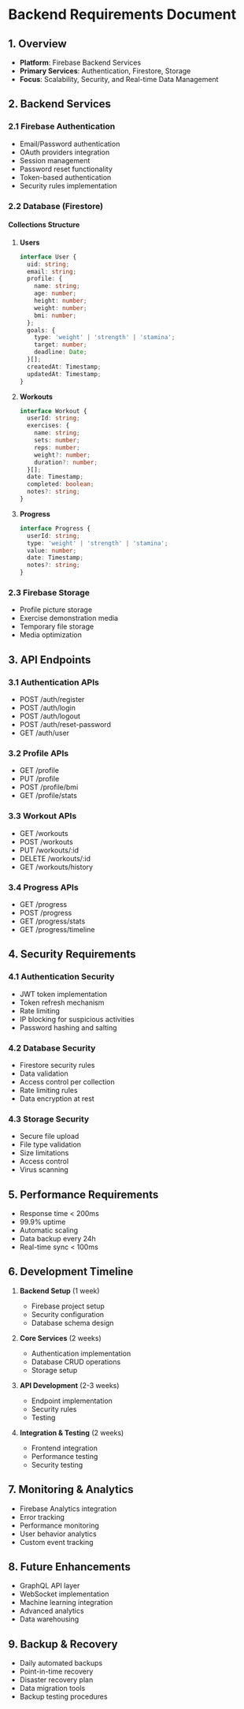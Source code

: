# Backend Requirements Document

## 1. Overview
- **Platform**: Firebase Backend Services
- **Primary Services**: Authentication, Firestore, Storage
- **Focus**: Scalability, Security, and Real-time Data Management

## 2. Backend Services

### 2.1 Firebase Authentication
- Email/Password authentication
- OAuth providers integration
- Session management
- Password reset functionality
- Token-based authentication
- Security rules implementation

### 2.2 Database (Firestore)
#### Collections Structure
1. **Users**
   ```typescript
   interface User {
     uid: string;
     email: string;
     profile: {
       name: string;
       age: number;
       height: number;
       weight: number;
       bmi: number;
     };
     goals: {
       type: 'weight' | 'strength' | 'stamina';
       target: number;
       deadline: Date;
     }[];
     createdAt: Timestamp;
     updatedAt: Timestamp;
   }
   ```

2. **Workouts**
   ```typescript
   interface Workout {
     userId: string;
     exercises: {
       name: string;
       sets: number;
       reps: number;
       weight?: number;
       duration?: number;
     }[];
     date: Timestamp;
     completed: boolean;
     notes?: string;
   }
   ```

3. **Progress**
   ```typescript
   interface Progress {
     userId: string;
     type: 'weight' | 'strength' | 'stamina';
     value: number;
     date: Timestamp;
     notes?: string;
   }
   ```

### 2.3 Firebase Storage
- Profile picture storage
- Exercise demonstration media
- Temporary file storage
- Media optimization

## 3. API Endpoints

### 3.1 Authentication APIs
- POST /auth/register
- POST /auth/login
- POST /auth/logout
- POST /auth/reset-password
- GET /auth/user

### 3.2 Profile APIs
- GET /profile
- PUT /profile
- POST /profile/bmi
- GET /profile/stats

### 3.3 Workout APIs
- GET /workouts
- POST /workouts
- PUT /workouts/:id
- DELETE /workouts/:id
- GET /workouts/history

### 3.4 Progress APIs
- GET /progress
- POST /progress
- GET /progress/stats
- GET /progress/timeline

## 4. Security Requirements

### 4.1 Authentication Security
- JWT token implementation
- Token refresh mechanism
- Rate limiting
- IP blocking for suspicious activities
- Password hashing and salting

### 4.2 Database Security
- Firestore security rules
- Data validation
- Access control per collection
- Rate limiting rules
- Data encryption at rest

### 4.3 Storage Security
- Secure file upload
- File type validation
- Size limitations
- Access control
- Virus scanning

## 5. Performance Requirements
- Response time < 200ms
- 99.9% uptime
- Automatic scaling
- Data backup every 24h
- Real-time sync < 100ms

## 6. Development Timeline

1. **Backend Setup** (1 week)
   - Firebase project setup
   - Security configuration
   - Database schema design

2. **Core Services** (2 weeks)
   - Authentication implementation
   - Database CRUD operations
   - Storage setup

3. **API Development** (2-3 weeks)
   - Endpoint implementation
   - Security rules
   - Testing

4. **Integration & Testing** (2 weeks)
   - Frontend integration
   - Performance testing
   - Security testing

## 7. Monitoring & Analytics
- Firebase Analytics integration
- Error tracking
- Performance monitoring
- User behavior analytics
- Custom event tracking

## 8. Future Enhancements
- GraphQL API layer
- WebSocket implementation
- Machine learning integration
- Advanced analytics
- Data warehousing

## 9. Backup & Recovery
- Daily automated backups
- Point-in-time recovery
- Disaster recovery plan
- Data migration tools
- Backup testing procedures 